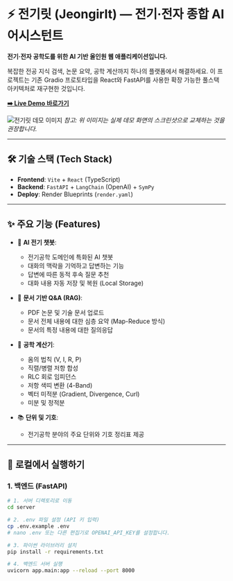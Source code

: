 # ⚡ 전기릿 (JeongirIt) — 전기·전자 종합 AI 어시스턴트

**전기·전자 공학도를 위한 AI 기반 올인원 웹 애플리케이션입니다.**

복잡한 전공 지식 검색, 논문 요약, 공학 계산까지 하나의 플랫폼에서 해결하세요. 이 프로젝트는 기존 Gradio 프로토타입을 React와 FastAPI를 사용한 확장 가능한 풀스택 아키텍처로 재구현한 것입니다.

**[➡️ Live Demo 바로가기](https://jeongirit-frontend.onrender.com/)**

![전기릿 데모 이미지](https://i.imgur.com/your-image-url.png) 
*참고: 위 이미지는 실제 데모 화면의 스크린샷으로 교체하는 것을 권장합니다.*

---

## 🛠️ 기술 스택 (Tech Stack)

-   **Frontend**: `Vite` + `React` (TypeScript)
-   **Backend**: `FastAPI` + `LangChain` (OpenAI) + `SymPy`
-   **Deploy**: Render Blueprints (`render.yaml`)

---

## ✨ 주요 기능 (Features)

-   💬 **AI 전기 챗봇**:
    -   전기공학 도메인에 특화된 AI 챗봇
    -   대화의 맥락을 기억하고 답변하는 기능
    -   답변에 따른 동적 후속 질문 추천
    -   대화 내용 자동 저장 및 복원 (Local Storage)

-   📄 **문서 기반 Q&A (RAG)**:
    -   PDF 논문 및 기술 문서 업로드
    -   문서 전체 내용에 대한 심층 요약 (Map-Reduce 방식)
    -   문서의 특정 내용에 대한 질의응답

-   🧮 **공학 계산기**:
    -   옴의 법칙 (V, I, R, P)
    -   직렬/병렬 저항 합성
    -   RLC 회로 임피던스
    -   저항 색띠 변환 (4-Band)
    -   벡터 미적분 (Gradient, Divergence, Curl)
    -   미분 및 정적분

-   📚 **단위 및 기호**:
    -   전기공학 분야의 주요 단위와 기호 정리표 제공

---

## 🚀 로컬에서 실행하기

### 1. 백엔드 (FastAPI)

```bash
# 1. 서버 디렉토리로 이동
cd server

# 2. .env 파일 설정 (API 키 입력)
cp .env.example .env
# nano .env 또는 다른 편집기로 OPENAI_API_KEY를 설정합니다.

# 3. 파이썬 라이브러리 설치
pip install -r requirements.txt

# 4. 백엔드 서버 실행
uvicorn app.main:app --reload --port 8000
